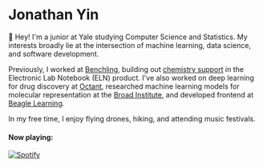 # Jonathan Yin

:wave: Hey! I'm a junior at Yale studying Computer Science and Statistics. My interests broadly lie at the intersection of machine learning, data science, and software development.

Previously, I worked at [Benchling](https://www.benchling.com/), building out [chemistry support](https://help.benchling.com/hc/en-us/articles/9789080967309-Release-Notes-Volume-10-2022\#h_0721284568) in the Electronic Lab Notebook (ELN) product. I've also worked on deep learning for drug discovery at [Octant](https://www.octant.bio/), researched machine learning models for molecular representation at the [Broad Institute](https://www.broadinstitute.org/), and developed frontend at [Beagle Learning](https://en.beaglelearning.com/).

In my free time, I enjoy flying drones, hiking, and attending music festivals.

<h4 align="left">Now playing:</h4>

[![Spotify](https://github-readme-spotify-integration.vercel.app/api/spotify)](https://open.spotify.com/user/31zxxcqxoxpt32xqkeagawfbttte?si=a2dbfea93b6b4113)
